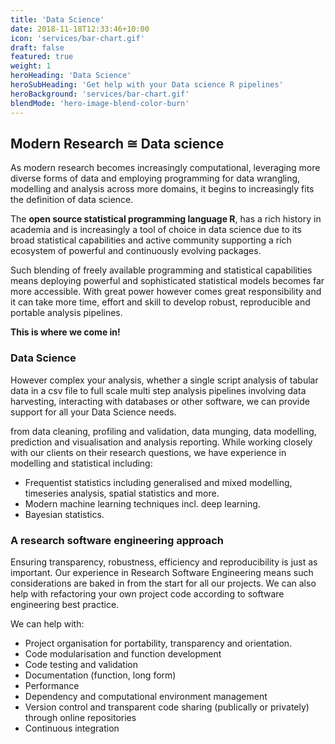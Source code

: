 ```yaml
---
title: 'Data Science'
date: 2018-11-18T12:33:46+10:00
icon: 'services/bar-chart.gif'
draft: false
featured: true
weight: 1
heroHeading: 'Data Science'
heroSubHeading: 'Get help with your Data science R pipelines'
heroBackground: 'services/bar-chart.gif'
blendMode: 'hero-image-blend-color-burn'
---
```

## Modern Research &#8773; Data science

<!--start-summary-->

As modern research becomes increasingly computational, leveraging more diverse forms of data and employing programming for data wrangling, modelling and analysis across more domains, it begins to increasingly fits the definition of data science. 



The **open source statistical programming language R**, has a rich history in academia and is increasingly a tool of choice in data science due to its broad statistical capabilities and active community supporting a rich ecosystem of powerful and continuously evolving packages. 

Such blending of freely available programming and statistical capabilities means deploying powerful and sophisticated statistical models becomes far more accessible. With great power however comes great responsibility and it can take more time, effort and skill to develop robust, reproducible and portable analysis pipelines.

**This is where we come in!**



### Data Science

However complex your analysis, whether a single script analysis of tabular data in a csv file to full scale multi step analysis pipelines involving data harvesting, interacting with databases or other software, we can provide support for all your Data Science needs.

from data cleaning, profiling and validation, data munging, data modelling, prediction and visualisation and analysis reporting. While working closely with our clients on their research questions, we have experience in modelling and statistical including:
- Frequentist statistics including generalised and mixed modelling, timeseries analysis, spatial statistics and more.
- Modern machine learning techniques incl. deep learning.
- Bayesian statistics.

### A research software engineering approach

Ensuring transparency, robustness, efficiency and reproducibility is just as important. Our experience in Research Software Engineering means such considerations are baked in from the start for all our projects. We can also help with refactoring your own project code according to software engineering best practice.

We can help with:


* Project organisation for portability, transparency and orientation.
* Code modularisation and function development
* Code testing and validation
* Documentation (function, long form)
* Performance
* Dependency and computational environment management 
* Version control and transparent code sharing (publically or privately) through online repositories
* Continuous integration


 